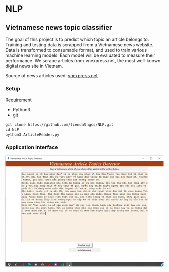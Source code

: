 # NLP
## Vietnamese news topic classifier
The goal of this project is to predict which topic an article belongs to. Training and testing data is scrapped from a Vietnamese news website. Data is transformed to consumable format, and used to train various machine learning models. Each model will be evaluated to measure their performance.
We scrape articles from vnexpress.net, the most well-known digital news site in Vietnam. 

Source of news articles used: [vnexpress.net](https://vnexpress.net/)

### Setup
Requirement
* Python3
* git

```shell
git clone https://github.com/tiendatngcs/NLP.git
cd NLP
python3 ArticleReader.py
```
### Application interface
![](images/VATC_UI.png)
